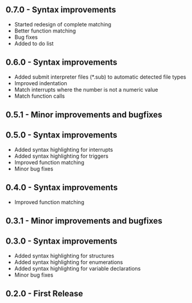 ## 0.7.0 - Syntax improvements
* Started redesign of complete matching
* Better function matching
* Bug fixes
* Added to do list

## 0.6.0 - Syntax improvements
* Added submit interpreter files (\*.sub) to automatic detected file types
* Improved indentation
* Match interrupts where the number is not a numeric value
* Match function calls

## 0.5.1 - Minor improvements and bugfixes

## 0.5.0 - Syntax improvements
* Added syntax highlighting for interrupts
* Added syntax highlighting for triggers
* Improved function matching
* Minor bug fixes


## 0.4.0 - Syntax improvements
* Improved function matching

## 0.3.1 - Minor improvements and bugfixes

## 0.3.0 - Syntax improvements
* Added syntax highlighting for structures
* Added syntax highlighting for enumerations
* Added syntax highlighting for variable declarations
* Minor bug fixes

## 0.2.0 - First Release
